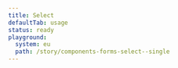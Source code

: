 ```yaml
---
title: Select
defaultTab: usage
status: ready
playground:
  system: eu
  path: /story/components-forms-select--single
---
```

